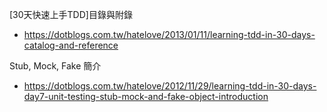 [30天快速上手TDD]目錄與附錄
- https://dotblogs.com.tw/hatelove/2013/01/11/learning-tdd-in-30-days-catalog-and-reference

Stub, Mock, Fake 簡介
- https://dotblogs.com.tw/hatelove/2012/11/29/learning-tdd-in-30-days-day7-unit-testing-stub-mock-and-fake-object-introduction
